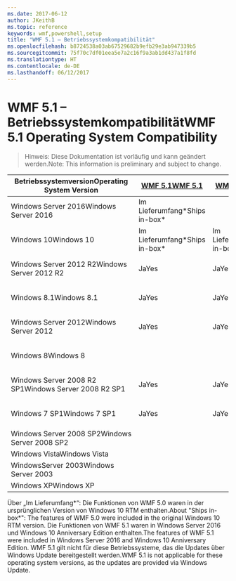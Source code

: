 ```yaml
---
ms.date: 2017-06-12
author: JKeithB
ms.topic: reference
keywords: wmf,powershell,setup
title: "WMF 5.1 – Betriebssystemkompatibilität"
ms.openlocfilehash: b8724538a03ab67529682b9efb29e3ab947339b5
ms.sourcegitcommit: 75f70c7df01eea5e7a2c16f9a3ab1dd437a1f8fd
ms.translationtype: HT
ms.contentlocale: de-DE
ms.lasthandoff: 06/12/2017
---
```

# <a name="wmf-51-operating-system-compatibility"></a><span data-ttu-id="680c0-103">WMF 5.1 – Betriebssystemkompatibilität</span><span class="sxs-lookup"><span data-stu-id="680c0-103">WMF 5.1 Operating System Compatibility</span></span> #

> <span data-ttu-id="680c0-104">Hinweis: Diese Dokumentation ist vorläufig und kann geändert werden.</span><span class="sxs-lookup"><span data-stu-id="680c0-104">Note: This information is preliminary and subject to change.</span></span>

| <span data-ttu-id="680c0-105">Betriebssystemversion</span><span class="sxs-lookup"><span data-stu-id="680c0-105">Operating System Version</span></span> | [<span data-ttu-id="680c0-106">WMF 5.1</span><span class="sxs-lookup"><span data-stu-id="680c0-106">WMF 5.1</span></span>](https://aka.ms/wmf51download) | [<span data-ttu-id="680c0-107">WMF 5.0</span><span class="sxs-lookup"><span data-stu-id="680c0-107">WMF 5.0</span></span>](https://aka.ms/wmf5download) | [<span data-ttu-id="680c0-108">WMF 4.0</span><span class="sxs-lookup"><span data-stu-id="680c0-108">WMF 4.0</span></span>](https://aka.ms/wmf4download) |  [<span data-ttu-id="680c0-109">WMF 3.0</span><span class="sxs-lookup"><span data-stu-id="680c0-109">WMF 3.0</span></span>](https://aka.ms/wmf3download) | [<span data-ttu-id="680c0-110">WMF 2.0</span><span class="sxs-lookup"><span data-stu-id="680c0-110">WMF 2.0</span></span>](https://aka.ms/wmf2download) |
| ------------------------ | ----------- | ----------- | ----------- | ------------ |  ------------- |
| <span data-ttu-id="680c0-111">Windows Server 2016</span><span class="sxs-lookup"><span data-stu-id="680c0-111">Windows Server 2016</span></span> | <span data-ttu-id="680c0-112">Im Lieferumfang*</span><span class="sxs-lookup"><span data-stu-id="680c0-112">Ships in-box*</span></span> |  |  |  |  |
| <span data-ttu-id="680c0-113">Windows 10</span><span class="sxs-lookup"><span data-stu-id="680c0-113">Windows 10</span></span> | <span data-ttu-id="680c0-114">Im Lieferumfang*</span><span class="sxs-lookup"><span data-stu-id="680c0-114">Ships in-box*</span></span> | <span data-ttu-id="680c0-115">Im Lieferumfang*</span><span class="sxs-lookup"><span data-stu-id="680c0-115">Ships in-box*</span></span>  | | | |  
| <span data-ttu-id="680c0-116">Windows Server 2012 R2</span><span class="sxs-lookup"><span data-stu-id="680c0-116">Windows Server 2012 R2</span></span>| <span data-ttu-id="680c0-117">Ja</span><span class="sxs-lookup"><span data-stu-id="680c0-117">Yes</span></span> | <span data-ttu-id="680c0-118">Ja</span><span class="sxs-lookup"><span data-stu-id="680c0-118">Yes</span></span> | <span data-ttu-id="680c0-119">Im Lieferumfang</span><span class="sxs-lookup"><span data-stu-id="680c0-119">Ships in-box</span></span> |  |  |
| <span data-ttu-id="680c0-120">Windows 8.1</span><span class="sxs-lookup"><span data-stu-id="680c0-120">Windows 8.1</span></span> | <span data-ttu-id="680c0-121">Ja</span><span class="sxs-lookup"><span data-stu-id="680c0-121">Yes</span></span> | <span data-ttu-id="680c0-122">Ja</span><span class="sxs-lookup"><span data-stu-id="680c0-122">Yes</span></span> |  <span data-ttu-id="680c0-123">Im Lieferumfang</span><span class="sxs-lookup"><span data-stu-id="680c0-123">Ships in-box</span></span> |  |  |
| <span data-ttu-id="680c0-124">Windows Server 2012</span><span class="sxs-lookup"><span data-stu-id="680c0-124">Windows Server 2012</span></span> | <span data-ttu-id="680c0-125">Ja</span><span class="sxs-lookup"><span data-stu-id="680c0-125">Yes</span></span> | <span data-ttu-id="680c0-126">Ja</span><span class="sxs-lookup"><span data-stu-id="680c0-126">Yes</span></span> | <span data-ttu-id="680c0-127">Ja</span><span class="sxs-lookup"><span data-stu-id="680c0-127">Yes</span></span> |  <span data-ttu-id="680c0-128">Im Lieferumfang</span><span class="sxs-lookup"><span data-stu-id="680c0-128">Ships in-box</span></span> | |
| <span data-ttu-id="680c0-129">Windows 8</span><span class="sxs-lookup"><span data-stu-id="680c0-129">Windows 8</span></span> |  |  |  | <span data-ttu-id="680c0-130">Im Lieferumfang</span><span class="sxs-lookup"><span data-stu-id="680c0-130">Ships in-box</span></span> | |
| <span data-ttu-id="680c0-131">Windows Server 2008 R2 SP1</span><span class="sxs-lookup"><span data-stu-id="680c0-131">Windows Server 2008 R2 SP1</span></span> | <span data-ttu-id="680c0-132">Ja</span><span class="sxs-lookup"><span data-stu-id="680c0-132">Yes</span></span> | <span data-ttu-id="680c0-133">Ja</span><span class="sxs-lookup"><span data-stu-id="680c0-133">Yes</span></span> | <span data-ttu-id="680c0-134">Ja</span><span class="sxs-lookup"><span data-stu-id="680c0-134">Yes</span></span> |  <span data-ttu-id="680c0-135">Ja</span><span class="sxs-lookup"><span data-stu-id="680c0-135">Yes</span></span>| <span data-ttu-id="680c0-136">Im Lieferumfang</span><span class="sxs-lookup"><span data-stu-id="680c0-136">Ships in-box</span></span> |
| <span data-ttu-id="680c0-137">Windows 7 SP1</span><span class="sxs-lookup"><span data-stu-id="680c0-137">Windows 7 SP1</span></span>  | <span data-ttu-id="680c0-138">Ja</span><span class="sxs-lookup"><span data-stu-id="680c0-138">Yes</span></span> | <span data-ttu-id="680c0-139">Ja</span><span class="sxs-lookup"><span data-stu-id="680c0-139">Yes</span></span> | <span data-ttu-id="680c0-140">Ja</span><span class="sxs-lookup"><span data-stu-id="680c0-140">Yes</span></span> | <span data-ttu-id="680c0-141">Ja</span><span class="sxs-lookup"><span data-stu-id="680c0-141">Yes</span></span> | <span data-ttu-id="680c0-142">Im Lieferumfang</span><span class="sxs-lookup"><span data-stu-id="680c0-142">Ships in-box</span></span> |
| <span data-ttu-id="680c0-143">Windows Server 2008 SP2</span><span class="sxs-lookup"><span data-stu-id="680c0-143">Windows Server 2008 SP2</span></span> | | | | <span data-ttu-id="680c0-144">Ja</span><span class="sxs-lookup"><span data-stu-id="680c0-144">Yes</span></span> | <span data-ttu-id="680c0-145">Ja</span><span class="sxs-lookup"><span data-stu-id="680c0-145">Yes</span></span> |
| <span data-ttu-id="680c0-146">Windows Vista</span><span class="sxs-lookup"><span data-stu-id="680c0-146">Windows Vista</span></span> | | | | | <span data-ttu-id="680c0-147">Ja</span><span class="sxs-lookup"><span data-stu-id="680c0-147">Yes</span></span> |
| <span data-ttu-id="680c0-148">WindowsServer 2003</span><span class="sxs-lookup"><span data-stu-id="680c0-148">Windows Server 2003</span></span>| | | |  | <span data-ttu-id="680c0-149">Ja</span><span class="sxs-lookup"><span data-stu-id="680c0-149">Yes</span></span> |
| <span data-ttu-id="680c0-150">Windows XP</span><span class="sxs-lookup"><span data-stu-id="680c0-150">Windows XP</span></span> | | | |  | <span data-ttu-id="680c0-151">Ja</span><span class="sxs-lookup"><span data-stu-id="680c0-151">Yes</span></span> |


<span data-ttu-id="680c0-152">Über „Im Lieferumfang*“: Die Funktionen von WMF 5.0 waren in der ursprünglichen Version von Windows 10 RTM enthalten.</span><span class="sxs-lookup"><span data-stu-id="680c0-152">About "Ships in-box*": The features of WMF 5.0 were included in the original Windows 10 RTM version.</span></span>
<span data-ttu-id="680c0-153">Die Funktionen von WMF 5.1 waren in Windows Server 2016 und Windows 10 Anniversary Edition enthalten.</span><span class="sxs-lookup"><span data-stu-id="680c0-153">The features of WMF 5.1 were included in Windows Server 2016 and Windows 10 Anniversary Edition.</span></span> <span data-ttu-id="680c0-154">WMF 5.1 gilt nicht für diese Betriebssysteme, das die Updates über Windows Update bereitgestellt werden.</span><span class="sxs-lookup"><span data-stu-id="680c0-154">WMF 5.1 is not applicable for these operating system versions, as the updates are provided via Windows Update.</span></span>


